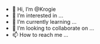 - 👋 Hi, I’m @Krogie
- 👀 I’m interested in ...
- 🌱 I’m currently learning ...
- 💞️ I’m looking to collaborate on ...
- 📫 How to reach me ...

<!---
Krogie/Krogie is a ✨ special ✨ repository because its `README.md` (this file) appears on your GitHub profile.
You can click the Preview link to take a look at your changes.
--->
